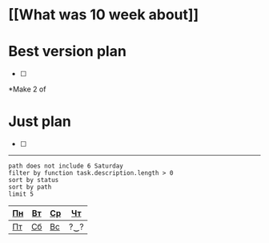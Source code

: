 # [[What was 10 week about]]
# Best version plan
+ [ ] 
*Make 2 of
# Just plan
- [ ] 

---
```tasks
path does not include 6 Saturday
filter by function task.description.length > 0
sort by status
sort by path
limit 5

```

| [Пн](1%20Monday) | [Вт](2%20Tuesday)  | [Ср](3%20Wednesday) | [Чт](4%20Thursday) |
| ---------------- | ------------------ | ------------------- | ------------------ |
| [Пт](5%20Friday) | [Сб](6%20Saturday) | [Вс](Планер/Sunday.md)    | ?‿?                |

